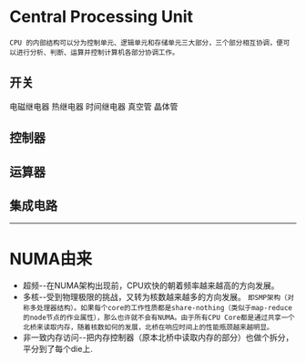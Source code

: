 # Central Processing Unit
`CPU 的内部结构可以分为控制单元、逻辑单元和存储单元三大部分，三个部分相互协调，便可以进行分析、判断、运算并控制计算机各部分协调工作。`
## 开关
电磁继电器
热继电器
时间继电器
真空管
晶体管
## 控制器

## 运算器

## 集成电路
---
# NUMA由来
* 超频--在NUMA架构出现前，CPU欢快的朝着频率越来越高的方向发展。
* 多核--受到物理极限的挑战，又转为核数越来越多的方向发展。 
`即SMP架构（对称多处理器结构）。如果每个core的工作性质都是share-nothing（类似于map-reduce的node节点的作业属性），那么也许就不会有NUMA。由于所有CPU Core都是通过共享一个北桥来读取内存，随着核数如何的发展，北桥在响应时间上的性能瓶颈越来越明显。`
* 非一致内存访问--把内存控制器（原本北桥中读取内存的部分）也做个拆分，平分到了每个die上.
